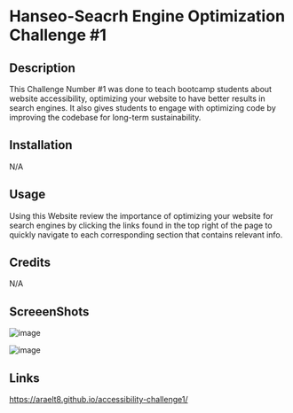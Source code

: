 # Hanseo-Seacrh Engine Optimization Challenge #1

## Description

This Challenge Number #1 was done to teach bootcamp students about website accessibility, optimizing your website to have better results in search engines. It also gives students to engage with optimizing code by improving the codebase for long-term sustainability.

## Installation

N/A

## Usage

Using this Website review the importance of optimizing your website for search engines by clicking the links found in the top right of the page to quickly navigate to each corresponding section that contains relevant info.

## Credits

N/A

## ScreeenShots

![image](https://user-images.githubusercontent.com/60860293/226483518-12c5bc30-711a-494a-9e76-3d66c3b84177.png)

![image](https://user-images.githubusercontent.com/60860293/226483629-94da3f63-554d-4b71-834c-3957b4247e2e.png)


## Links

https://araelt8.github.io/accessibility-challenge1/